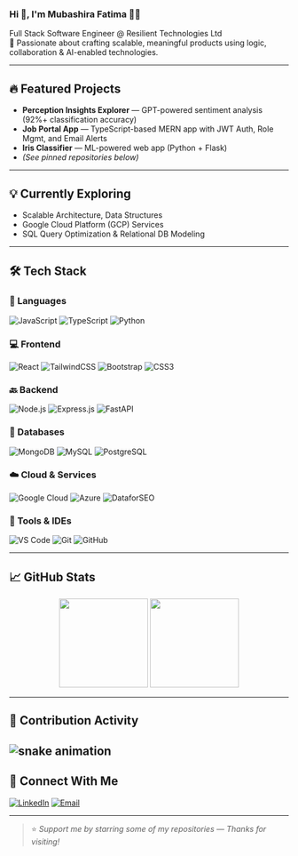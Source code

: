 ### Hi 👋, I'm Mubashira Fatima 👩‍💻

Full Stack Software Engineer @ Resilient Technologies Ltd  
🚀 Passionate about crafting scalable, meaningful products using logic, collaboration & AI-enabled technologies.

---

## 🔥 Featured Projects
- **Perception Insights Explorer** — GPT-powered sentiment analysis (92%+ classification accuracy)
- **Job Portal App** — TypeScript-based MERN app with JWT Auth, Role Mgmt, and Email Alerts
- **Iris Classifier** — ML-powered web app (Python + Flask)
- *(See pinned repositories below)*

---

## 💡 Currently Exploring
- Scalable Architecture, Data Structures  
- Google Cloud Platform (GCP) Services
- SQL Query Optimization & Relational DB Modeling

---

## 🛠️ Tech Stack

### 🧠 Languages
![JavaScript](https://img.shields.io/badge/JavaScript-F7DF1E?style=for-the-badge&logo=javascript&logoColor=black)
![TypeScript](https://img.shields.io/badge/TypeScript-3178C6?style=for-the-badge&logo=typescript&logoColor=white)
![Python](https://img.shields.io/badge/Python-3776AB?style=for-the-badge&logo=python&logoColor=white)

### 💻 Frontend
![React](https://img.shields.io/badge/React-20232A?style=for-the-badge&logo=react&logoColor=61DAFB)
![TailwindCSS](https://img.shields.io/badge/TailwindCSS-38B2AC?style=for-the-badge&logo=tailwind-css&logoColor=white)
![Bootstrap](https://img.shields.io/badge/Bootstrap-563D7C?style=for-the-badge&logo=bootstrap&logoColor=white)
![CSS3](https://img.shields.io/badge/CSS3-1572B6?style=for-the-badge&logo=css3&logoColor=white)

### 🔙 Backend
![Node.js](https://img.shields.io/badge/Node.js-339933?style=for-the-badge&logo=node.js&logoColor=white)
![Express.js](https://img.shields.io/badge/Express.js-404D59?style=for-the-badge)
![FastAPI](https://img.shields.io/badge/FastAPI-005571?style=for-the-badge&logo=fastapi)

### 🧠 Databases
![MongoDB](https://img.shields.io/badge/MongoDB-4EA94B?style=for-the-badge&logo=mongodb&logoColor=white)
![MySQL](https://img.shields.io/badge/MySQL-00758F?style=for-the-badge&logo=mysql&logoColor=white)
![PostgreSQL](https://img.shields.io/badge/PostgreSQL-4169E1?style=for-the-badge&logo=postgresql&logoColor=white)

### ☁️ Cloud & Services
![Google Cloud](https://img.shields.io/badge/GoogleCloud-4285F4?style=for-the-badge&logo=googlecloud&logoColor=white)
![Azure](https://img.shields.io/badge/Microsoft_Azure-0089D6?style=for-the-badge&logo=microsoftazure&logoColor=white)
![DataforSEO](https://img.shields.io/badge/DataforSEO-4B0082?style=for-the-badge)

### 🔧 Tools & IDEs
![VS Code](https://img.shields.io/badge/VSCode-007ACC?style=for-the-badge&logo=visualstudiocode&logoColor=white)
![Git](https://img.shields.io/badge/Git-F05033?style=for-the-badge&logo=git&logoColor=white)
![GitHub](https://img.shields.io/badge/GitHub-181717?style=for-the-badge&logo=github&logoColor=white)

---

## 📈 GitHub Stats

<p align="center">
<img height="160em" src="https://github-readme-stats.vercel.app/api?username=mubashira991&show_icons=true&theme=calm&title_color=F05454&text_color=000000&bg_color=ffffff&hide_border=true" />
<img height="160em" src="https://github-readme-stats.vercel.app/api/top-langs/?username=mubashira991&layout=compact&theme=calm&title_color=F05454&text_color=000000&bg_color=ffffff&hide_border=true" />
</p>

---

## 🐍 Contribution Activity

![snake animation](https://github.com/ruba24/mubashira991/blob/output/ocean.gif)
---

## 🤝 Connect With Me

[![LinkedIn](https://img.shields.io/badge/-Mubashira%20Fatima-blue?style=for-the-badge&logo=Linkedin&logoColor=white&link=https://www.linkedin.com/in/mubashirafatima/)](https://www.linkedin.com/in/mubashirafatima/)
[![Email](https://img.shields.io/badge/Gmail-D14836?style=for-the-badge&logo=gmail&logoColor=white)](mailto:mubashirafatima991@gmail.com)

---

> ⭐ *Support me by starring some of my repositories — Thanks for visiting!*  
